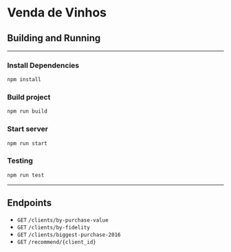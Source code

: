 # Venda de Vinhos

## Building and Running

---

### Install Dependencies

```sh
npm install
```

### Build project

```sh
npm run build
```

### Start server

```sh
npm run start
```

### Testing

```sh
npm run test
```

---

## Endpoints

- `GET` `/clients/by-purchase-value`
- `GET` `/clients/by-fidelity`
- `GET` `/clients/biggest-purchase-2016`
- `GET` `/recommend/{client_id}`
